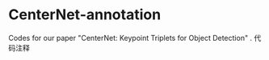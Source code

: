 # CenterNet-annotation
Codes for our paper "CenterNet: Keypoint Triplets for Object Detection" . 代码注释
